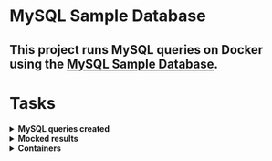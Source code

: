 # MySQL Sample Database

This project runs MySQL queries on Docker using the [MySQL Sample Database](https://www.mysqltutorial.org/mysql-sample-database.aspx).
---

# Tasks

<details>
  <summary><strong>MySQL queries created</strong></summary><br />

- Return all Employees who report to Anthony Bow, Sales Manager
- Find all Customers and their orders that were shipped in August 2003
- List only products with orders where products have been ordered by the price of 100$ to 150$
</details>

<details>
  <summary><strong>Mocked results</strong></summary><br />

The results were generated by the SQLTools extension and saved as JSON file on the tests/results folder.
</details>

<details>
  <summary><strong>Containers</strong></summary><br />

- classicmodels: runs node service
- db_container: runs database service
</details>
